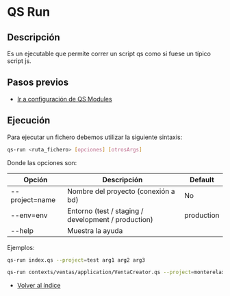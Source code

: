 # QS Run

## Descripción

Es un ejecutable que permite correr un script qs como si fuese un típico script js.

## Pasos previos

- [Ir a configuración de QS Modules](./config.md)

## Ejecución

Para ejecutar un fichero debemos utilizar la siguiente sintaxis:

```sh
qs-run <ruta_fichero> [opciones] [otrosArgs]
```

Donde las opciones son:

| Opción         | Descripción                                         | Default    |
| -------------- | --------------------------------------------------- | ---------- |
| --project=name | Nombre del proyecto (conexión a bd)                 | No         |
| --env=env      | Entorno (test / staging / development / production) | production |
| --help         | Muestra la ayuda                                    |            |

Ejemplos:

```sh
qs-run index.qs --project=test arg1 arg2 arg3

qs-run contexts/ventas/application/VentaCreator.qs --project=monterelax --env=development 156.00 "00001000456"
```

- [Volver al índice](./index.md)
